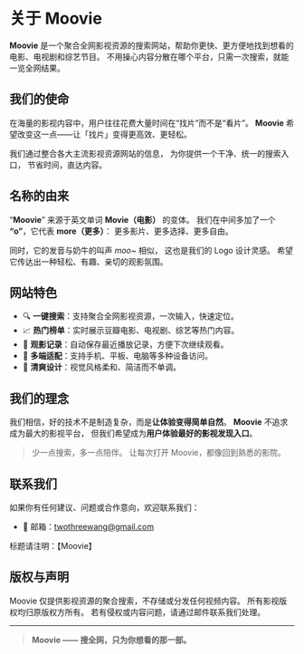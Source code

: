 # 关于 Moovie

**Moovie** 是一个聚合全网影视资源的搜索网站，帮助你更快、更方便地找到想看的电影、电视剧和综艺节目。
不用操心内容分散在哪个平台，只需一次搜索，就能一览全网结果。

## 我们的使命

在海量的影视内容中，用户往往花费大量时间在“找片”而不是“看片”。
**Moovie** 希望改变这一点——让「找片」变得更高效、更轻松。

我们通过整合各大主流影视资源网站的信息，
为你提供一个干净、统一的搜索入口，
节省时间，直达内容。

## 名称的由来

“**Moovie**” 来源于英文单词 **Movie（电影）** 的变体。
我们在中间多加了一个 **“o”**，它代表 **more（更多）**：
更多影片、更多选择、更多自由。

同时，它的发音与奶牛的叫声 *moo~* 相似，
这也是我们的 Logo 设计灵感。
希望它传达出一种轻松、有趣、亲切的观影氛围。

## 网站特色

- 🔍 **一键搜索**：支持聚合全网影视资源，一次输入，快速定位。
- 📈 **热门榜单**：实时展示豆瓣电影、电视剧、综艺等热门内容。
- 💾 **观影记录**：自动保存最近播放记录，方便下次继续观看。
- 📱 **多端适配**：支持手机、平板、电脑等多种设备访问。
- 🎨 **清爽设计**：视觉风格柔和、简洁而不单调。

## 我们的理念

我们相信，好的技术不是制造复杂，而是**让体验变得简单自然**。
**Moovie** 不追求成为最大的影视平台，
但我们希望成为**用户体验最好的影视发现入口**。

> 少一点搜索，多一点陪伴。
> 让每次打开 Moovie，都像回到熟悉的影院。

## 联系我们

如果你有任何建议、问题或合作意向，欢迎联系我们：

- 💌 邮箱：twothreewang@gmail.com

标题请注明：【Moovie】

## 版权与声明

Moovie 仅提供影视资源的聚合搜索，不存储或分发任何视频内容。
所有影视版权均归原版权方所有。
若有侵权或内容问题，请通过邮件联系我们处理。

---

> **Moovie —— 搜全网，只为你想看的那一部。**